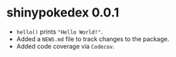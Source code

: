 # shinypokedex 0.0.1

* `hello()` prints `"Hello World!"`.
* Added a `NEWS.md` file to track changes to the package.
* Added code coverage via `Codecov`.
